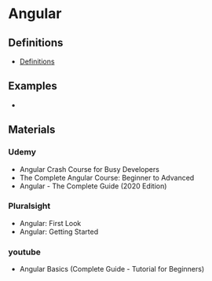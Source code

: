 # Angular

## Definitions
* [Definitions](definitions)

## Examples
* 

## Materials
### Udemy
* Angular Crash Course for Busy Developers
* The Complete Angular Course: Beginner to Advanced
* Angular - The Complete Guide (2020 Edition)

### Pluralsight
* Angular: First Look
* Angular: Getting Started

### youtube
* Angular Basics (Complete Guide - Tutorial for Beginners)
